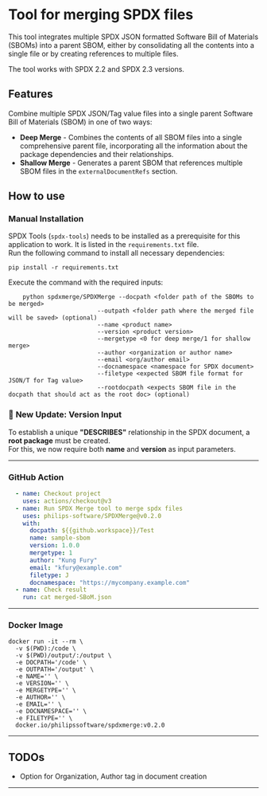 # Tool for merging SPDX files  

This tool integrates multiple SPDX JSON formatted Software Bill of Materials (SBOMs) into a parent SBOM, either by consolidating all the contents into a single file or by creating references to multiple files.  

The tool works with SPDX 2.2 and SPDX 2.3 versions.  

## Features  

Combine multiple SPDX JSON/Tag value files into a single parent Software Bill of Materials (SBOM) in one of two ways:  

- **Deep Merge** - Combines the contents of all SBOM files into a single comprehensive parent file, incorporating all the information about the package dependencies and their relationships.  
- **Shallow Merge** - Generates a parent SBOM that references multiple SBOM files in the `externalDocumentRefs` section.  

## How to use  

### Manual Installation  

SPDX Tools (`spdx-tools`) needs to be installed as a prerequisite for this application to work. It is listed in the `requirements.txt` file.  
Run the following command to install all necessary dependencies:  

```shell
pip install -r requirements.txt
```  

Execute the command with the required inputs:  

```shell
    python spdxmerge/SPDXMerge --docpath <folder path of the SBOMs to be merged>
                         --outpath <folder path where the merged file will be saved> (optional)
                         --name <product name>
                         --version <product version>
                         --mergetype <0 for deep merge/1 for shallow merge>
                         --author <organization or author name>
                         --email <org/author email>
                         --docnamespace <namespace for SPDX document>
                         --filetype <expected SBOM file format for JSON/T for Tag value>
                         --rootdocpath <expects SBOM file in the docpath that should act as the root doc> (optional)
```  

### 🔹 **New Update: Version Input**  
To establish a unique **"DESCRIBES"** relationship in the SPDX document, a **root package** must be created.  
For this, we now require both **name** and **version** as input parameters.  

---

### GitHub Action  

```yml
  - name: Checkout project
    uses: actions/checkout@v3
  - name: Run SPDX Merge tool to merge spdx files 
    uses: philips-software/SPDXMerge@v0.2.0
    with:
      docpath: ${{github.workspace}}/Test 
      name: sample-sbom                   
      version: 1.0.0                      
      mergetype: 1                         
      author: "Kung Fury"                  
      email: "kfury@example.com"          
      filetype: J                          
      docnamespace: "https://mycompany.example.com"
  - name: Check result
    run: cat merged-SBoM.json
```  

---

### Docker Image  

```shell
docker run -it --rm \
  -v $(PWD):/code \
  -v $(PWD)/output/:/output \
  -e DOCPATH='/code' \
  -e OUTPATH='/output' \
  -e NAME='' \
  -e VERSION='' \  
  -e MERGETYPE='' \
  -e AUTHOR='' \
  -e EMAIL='' \
  -e DOCNAMESPACE='' \
  -e FILETYPE='' \
  docker.io/philipssoftware/spdxmerge:v0.2.0
```  

---

## TODOs  

- Option for Organization, Author tag in document creation  

---
